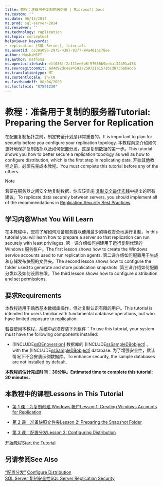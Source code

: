 ```yaml
---
title: 教程：准备用于复制的服务器 | Microsoft Docs
ms.custom: ''
ms.date: 06/13/2017
ms.prod: sql-server-2014
ms.reviewer: ''
ms.technology: replication
ms.topic: conceptual
helpviewer_keywords:
- replication [SQL Server], tutorials
ms.assetid: ce30a095-2975-4387-9377-94a461ac78ee
author: MashaMSFT
ms.author: mathoma
ms.openlocfilehash: e1f036ff2a111ee6b5f97655b9bebaf34391a436
ms.sourcegitcommit: ad4d92dce894592a259721a1571b1d8736abacdb
ms.translationtype: MT
ms.contentlocale: zh-CN
ms.lasthandoff: 08/04/2020
ms.locfileid: "87591230"
---
```

# <a name="tutorial-preparing-the-server-for-replication"></a><span data-ttu-id="8a712-102">教程：准备用于复制的服务器</span><span class="sxs-lookup"><span data-stu-id="8a712-102">Tutorial: Preparing the Server for Replication</span></span>
  <span data-ttu-id="8a712-103">在配置复制拓扑之前，制定安全计划是非常重要的。</span><span class="sxs-lookup"><span data-stu-id="8a712-103">It is important to plan for security before you configure your replication topology.</span></span> <span data-ttu-id="8a712-104">本教程向您介绍如何更好地保护复制拓扑以及如何配置分发，这是复制数据的第一步。</span><span class="sxs-lookup"><span data-stu-id="8a712-104">This tutorial shows you how to better secure a replication topology as well as how to configure distribution, which is the first step in replicating data.</span></span> <span data-ttu-id="8a712-105">开始其他教程之前，必须先完成本教程。</span><span class="sxs-lookup"><span data-stu-id="8a712-105">You must complete this tutorial before any of the others.</span></span>  
  
> [!NOTE]  
>  <span data-ttu-id="8a712-106">若要在服务器之间安全地复制数据，你应该实施 [复制安全最佳实践](security/replication-security-best-practices.md)中提出的所有建议。</span><span class="sxs-lookup"><span data-stu-id="8a712-106">To replicate data securely between servers, you should implement all of the recommendations in [Replication Security Best Practices](security/replication-security-best-practices.md).</span></span>  
  
## <a name="what-you-will-learn"></a><span data-ttu-id="8a712-107">学习内容</span><span class="sxs-lookup"><span data-stu-id="8a712-107">What You Will Learn</span></span>  
 <span data-ttu-id="8a712-108">在本教程中，您将了解如何准备服务器以便用最少的特权安全地运行复制。</span><span class="sxs-lookup"><span data-stu-id="8a712-108">In this tutorial you will learn how to prepare a server so that replication can run securely with least privileges.</span></span> <span data-ttu-id="8a712-109">第一课介绍如何创建用于运行复制代理的 Windows 服务帐户。</span><span class="sxs-lookup"><span data-stu-id="8a712-109">The first lesson shows how to create the Windows service accounts used to run replication agents.</span></span> <span data-ttu-id="8a712-110">第二课介绍如何配置用于生成和存储发布快照的文件夹。</span><span class="sxs-lookup"><span data-stu-id="8a712-110">The second lesson shows how to configure the folder used to generate and store publication snapshots.</span></span> <span data-ttu-id="8a712-111">第三课介绍如何配置分发以及如何设置权限。</span><span class="sxs-lookup"><span data-stu-id="8a712-111">The third lesson shows how to configure distribution and set permissions.</span></span>  
  
## <a name="requirements"></a><span data-ttu-id="8a712-112">要求</span><span class="sxs-lookup"><span data-stu-id="8a712-112">Requirements</span></span>  
 <span data-ttu-id="8a712-113">本教程适用于熟悉基本数据库操作，但对复制认识有限的用户。</span><span class="sxs-lookup"><span data-stu-id="8a712-113">This tutorial is intended for users familiar with fundamental database operations, but who have limited exposure to replication.</span></span>  
  
 <span data-ttu-id="8a712-114">若要使用本教程，系统中必须安装下列组件：</span><span class="sxs-lookup"><span data-stu-id="8a712-114">To use this tutorial, your system must have the following components installed:</span></span>  
  
-   [!INCLUDE[ssDEnoversion](../../includes/ssdenoversion-md.md)] <span data-ttu-id="8a712-115">数据库的 [!INCLUDE[ssSampleDBobject](../../includes/sssampledbobject-md.md)] 。</span><span class="sxs-lookup"><span data-stu-id="8a712-115">with the [!INCLUDE[ssSampleDBobject](../../includes/sssampledbobject-md.md)] database.</span></span> <span data-ttu-id="8a712-116">为了增强安全性，默认情况下不会安装示例数据库。</span><span class="sxs-lookup"><span data-stu-id="8a712-116">To enhance security, the sample databases are not installed by default.</span></span>  
  
 <span data-ttu-id="8a712-117">**本教程的估计完成时间：30分钟。**</span><span class="sxs-lookup"><span data-stu-id="8a712-117">**Estimated time to complete this tutorial: 30 minutes.**</span></span>  
  
## <a name="lessons-in-this-tutorial"></a><span data-ttu-id="8a712-118">本教程中的课程</span><span class="sxs-lookup"><span data-stu-id="8a712-118">Lessons in This Tutorial</span></span>  
  
-   [<span data-ttu-id="8a712-119">第 1 课：为复制创建 Windows 帐户</span><span class="sxs-lookup"><span data-stu-id="8a712-119">Lesson 1: Creating Windows Accounts for Replication</span></span>](lesson-1-creating-windows-accounts-for-replication.md)  
  
-   [<span data-ttu-id="8a712-120">第 2 课：准备快照文件夹</span><span class="sxs-lookup"><span data-stu-id="8a712-120">Lesson 2: Preparing the Snapshot Folder</span></span>](lesson-2-preparing-the-snapshot-folder.md)  
  
-   [<span data-ttu-id="8a712-121">第 3 课：配置分发</span><span class="sxs-lookup"><span data-stu-id="8a712-121">Lesson 3: Configuring Distribution</span></span>](lesson-3-configuring-distribution.md)  
  
 [<span data-ttu-id="8a712-122">开始教程</span><span class="sxs-lookup"><span data-stu-id="8a712-122">Start the Tutorial</span></span>](lesson-1-creating-windows-accounts-for-replication.md)  
  
## <a name="see-also"></a><span data-ttu-id="8a712-123">另请参阅</span><span class="sxs-lookup"><span data-stu-id="8a712-123">See Also</span></span>  
 <span data-ttu-id="8a712-124">[“配置分发”](configure-distribution.md) </span><span class="sxs-lookup"><span data-stu-id="8a712-124">[Configure Distribution](configure-distribution.md) </span></span>  
 [<span data-ttu-id="8a712-125">SQL Server 复制安全性</span><span class="sxs-lookup"><span data-stu-id="8a712-125">SQL Server Replication Security</span></span>](security/view-and-modify-replication-security-settings.md)  
  
  
